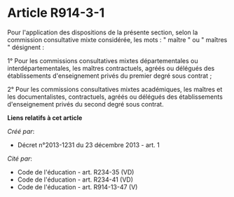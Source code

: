 # Article R914-3-1

Pour l'application des dispositions de la présente section, selon la commission consultative mixte considérée, les mots : "
maître  "   ou " maîtres " désignent : 

1° Pour les commissions consultatives mixtes départementales ou interdépartementales, les maîtres contractuels, agréés ou
délégués des établissements d'enseignement privés du premier degré sous contrat ; 

2° Pour les commissions consultatives mixtes académiques, les maîtres et les documentalistes, contractuels, agréés ou
délégués des établissements d'enseignement privés du second degré sous contrat.

**Liens relatifs à cet article**

_Créé par_:

  - Décret n°2013-1231 du 23 décembre 2013 - art. 1

_Cité par_:

  - Code de l'éducation - art. R234-35 (VD)
  - Code de l'éducation - art. R234-41 (VD)
  - Code de l'éducation - art. R914-13-47 (V)
